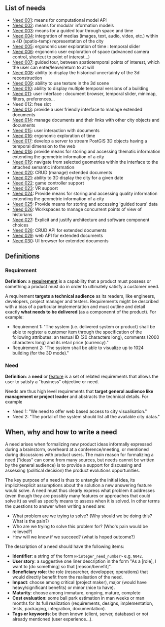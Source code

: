 ## List of needs
 * [Need 001](Need001.md): means for computational model API
 * [Need 002](Need002.md): means for modular information models
 * [Need 003](Need003.md): means for a guided tour through space and time
 * [Need 004](Need004.md): integration of medias (images, text, audio, video, etc.) within a 4D (spatio-temp) representation of the city
 * [Need 005](Need005.md): ergonomic user exploration of time : temporal slider
 * [Need 006](Need006.md): ergonomic user exploration of space (advanced camera control, shortcut to point of interest...)
 * [Need 007](Need007.md): guided tour, between spatiotemporal points of interest, which the user can enter/leave/return to at will
 * [Need 008](Need008.md): ability to display the historical uncertainty of the 3d reconstruction
 * [Need 009](Need009.md): ability to use texture in the 3d scene
 * [Need 010](Need010.md): ability to display multiple temporal versions of a building
 * [Need 011](Need011.md): user interface : document browser, temporal slider, minimap, filters, preferences...
 * Need 012: free slot 
 * [Need 013](Need013.md): provide a user friendly interface to manage extended documents
 * [Need 014](Need014.md): manage documents and their links with other city objects and documents
 * [Need 015](Need015.md): user interaction with documents
 * [Need 016](Need016.md): ergonomic exploration of time
 * [Need 017](Need017.md): develop a server to stream PostGIS 3D objects having a temporal dimension to the web
 * [Need 018](Need018.md): provide means for storing and accessing thematic information extending the geometric information of a city 
 * [Need 019](Need019.md): navigate from selected geometries within the interface to the attached semantic information
 * [Need 020](Need020.md): CRUD (manage) extended documents
 * [Need 021](Need021.md): ability to 3D display the city for a given date
 * [Need 022](Need022.md): game controller support
 * [Need 023](Need023.md): VR support
 * [Need 024](Need024.md): Provide means for storing and accessing quality information extending the geometric information of a city
  * [Need 025](Need025.md): Provide means for storing and accessing 'guided tours' data
  * [Need 026](Need026.md): Workspaces to manage concurrent points of view of historians
  * [Need 027](Need027.md): Explicit and justify architecture and software component choices
  * [Need 028](Need028.md): CRUD API for extended documents
  * [Need 029](Need029.md): web API for extended documents
  * [Need 030](Need030.md): UI browser for extended documents
 
 
## Definitions
### Requirement
**Definition**: a **[requirement](http://pmblog.accompa.com/2009/07/13/features-vs-requirements-requirements-management-basics/)** is a capability that a product must possess or something a product must do in order to ultimately satisfy a customer need.

A requirement **targets a technical audience** as its readers, like engineers, developers, project manager and testers. Requirements might be described with a bias of a particular implementation and must outline and detail exactly **what needs to be delivered** (as a componennt of the product). For example:
 * Requirement 1: "The system (i.e. delivered system or product) shall be able to register a customer item through the specification of the following attributes: an textual ID (20 characters long), comments (2000 characters long) and its retail price (currency)."
 * Requirement 2: "The system shall be able to visualize up to 1024 building (for the 3D mode)." 

### Need 
**Definition**: a **need** or [feature](http://pmblog.accompa.com/2009/07/13/features-vs-requirements-requirements-management-basics/) is a set of related requirements that allows the user to satisfy a "business" objective or need.

Needs are thus high level requirements that **target general audience like management or project leader** and abstracts the technical details. For example
 * Need 1: "We need to offer web based access to city visualisation."
 * Need 2: "The portal of the system should list all the available city datas."
 
 ## When, why and how to write a need
A need arises when formalizing new product ideas informally expressed during a brainstorm, overheard at a conference/meeting, or mentioned during discussions with product users. The main reason for formalizing a need ("ideas" can come from many sources, but needs cannot be written by the general audience) is to provide a support for discussing and assessing (political decision) the product evolutions opportunities. 

The key purpose of a need is thus to untangle the initial idea, its implicit/explicit assumptions about the solution a new answering feature would solve. A need must thus clearly express what problem it addresses (even though they are possibly many features or approaches that could solve it) as well as specify means to assess when it is solved. In other terms the questions to answer when writing a need are:
 * What problem are we trying to solve? (Why should we be doing this? What is the pain?)
 * Who are we trying to solve this problem for? (Who's pain would be relieved?)
 * How will we know if we succeed? (what is hoped outcome?) 

The description of a need should have the following items:
 * **Identifier**: a string of the form `N<integer_need_number>` e.g. `N042`.
 * **User story**: a suggestive one liner description in the form "As a [role], I want to [do something] so that [reason/benefit]".
 * **Beneficiary role**: the role (researcher, developper, operations) that would directly benefit from the realisation of the need. 
 * **Impact**: choose among critical (project maker), major (would have heavy/significant benefits) or minor (nice to have).
 * **Maturity**: choose among immature, ongoing, mature, complete
 * **Cost evaluation**: some ball park estimation in man weeks or man months for its full realization (requirements, designs, implementation, tests, packaging, integration, documentation).
 * **Tags or keywords**: be them known (client, server, database) or not already mentioned (user experience...). 
